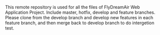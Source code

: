 This remote repository is used for all the files of FlyDreamAir Web Application Project.
Include master, hotfix, develop and feature branches. Please clone from the develop branch and develop new features in each feature branch, and then merge back to develop branch to do intergetion test. 
